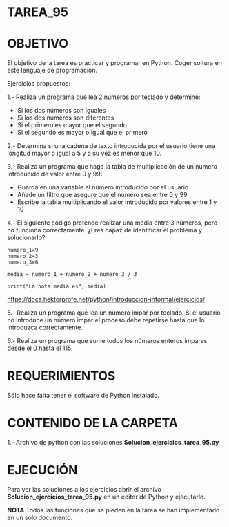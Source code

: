 ﻿# TAREA_95

# OBJETIVO

El objetivo de la tarea es practicar y programar en Python. Coger soltura en este lenguaje de programación.

Ejercicios propuestos:

1.- Realiza un programa que lea 2 números por teclado y determine:

* Si los dos números son iguales
* Si los dos números son diferentes
* Si el primero es mayor que el segundo
* Si el segundo es mayor o igual que el primero



2.- Determina si una cadena de texto introducida por el usuario tiene una longitud mayor o igual a 5 y a su vez es menor que 10.



3.- Realiza un programa que haga la tabla de multiplicación de un número introducido de valor entre 0 y 99:

* Guarda en una variable el número introducido por el usuario
* Añade un filtro que asegure que el número sea entre 0 y 99
* Escribe la tabla multiplicando el valor introducido por valores entre 1 y 10

4.- El siguiente código pretende realizar una media entre 3 números, pero no funciona correctamente. ¿Eres capaz de identificar el problema y solucionarlo?

```
numero_1=9
numero_2=3
numero_3=6

media = numero_1 + numero_2 + numero_3 / 3

print("La nota media es", media)

```


https://docs.hektorprofe.net/python/introduccion-informal/ejercicios/


5.- Realiza un programa que lea un número impar por teclado. Si el usuario no introduce un número impar el proceso debe repetirse hasta que lo introduzca correctamente.



6.- Realiza un programa que sume todos los números enteros impares desde el 0 hasta el 115.

# REQUERIMIENTOS

Sólo hace falta tener el software de Python instalado.

# CONTENIDO DE LA CARPETA

  1.- Archivo de python con las soluciones
	**Solucion_ejercicios_tarea_95.py**


# EJECUCIÓN

Para ver las soluciones a los ejercicios abrir el archivo **Solucion_ejercicios_tarea_95.py** en un editor de Python y ejecutarlo.

**NOTA** Todos las funciones que se pieden en la tarea se han implementado en un sólo documento.
